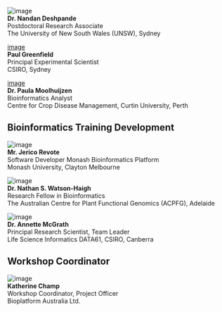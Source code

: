 <!--[image](images/generic.jpg) **NAME**, Position, Affiliation-->
<!--![image](images/Andrews.jpg) **Dr. Dan Andrews** Bioinformatics Fellow, John Curtin School of Medical Research, Australian National University, Canberra   -->

<!--![image](images/Chen.jpg) **Dr. Zhiliang Chen** Postdoctoral Research Associate, The University of New South Wales (UNSW), Sydney  -->

<!--![image](images/Corley.jpg)<br>
**Dr. Susan Corley** <br>
Postdoctoral Research Associate
<br>The University of New South Wales (UNSW), Sydney  -->

![image](images/Deshpande.jpg)<br>
**Dr. Nandan Deshpande** <br>
Postdoctoral Research Associate<br>
The University of New South Wales (UNSW), Sydney   

<!--![image](images/Duesing.jpg) **Dr. Konsta Duesing** Research Team Leader - Statistics & Bioinformatics, CSIRO Animal, Food and Health Science, Sydney  -->

<!--![image](images/Field.jpg) <br>
**Dr. Matthew Field** <br>
Senior Research Fellow<br>
Australian National University/James Cook University, Cairns -->

<!--[image](images/Gayevskiy.jpg) **Dr. Velimir Gayevskiy** Translational Bioinformatics Officer, KCCG, Garvan Institute of Medical Research NSW  -->

[image](images/Greenfield.jpg) <br>
**Paul Greenfield** <br>
Principal Experimental Scientist<br>
CSIRO, Sydney  

<!--![image](images/Li.jpg) <br>
**Dr. Xi (Sean) Li**<br>
Genomics Bioinformatician<br>
The Australian National University, Canberra  -->


<!--[image](images/McWilliam.jpg) **Mr. Sean McWilliam** Bioinformatics Analyst, CSIRO Agriculture, Brisbane  -->

<!--[image](images/Moncuquet.jpg) **Dr. Philippe Moncuquet** Research Project Officer, Cotton Disease Markers, CSIRO, Canberra-->

[image](images/Moolhuijzen.jpg) <br>
**Dr. Paula Moolhuijzen** <br>
Bioinformatics Analyst<br>
Centre for Crop Disease Management, Curtin University, Perth

<!--[image](images/Patch.jpg) **Dr. Ann-Marie Patch** Senior Research Officer, Medical Genomics QIMR Berghofer Medical Research Institute, Brisbane  -->

<!--[image](images/Philip.jpg) **Dr. Gayle Philip** Research Fellow (Bioinformatics), Melbourne Bioinformatics, Carlton, Melbourne  -->

<!--[image](images/Seemann.jpg) **A/Prof. Torsten Seemann** Lead Bioinformatician, Melbourne Bioinformatics and MDU-PHL, The University of Melbourne, VIC  -->

<!--[image](images/generic.jpg) **Dr Anna Syme** Bioinformatician, Melbourne Bioinformatics, Melbourne  -->

<!--[image](images/Teber.png) **Dr. Erdahl Teber** Senior Research Officer (Bioinformatics), Children Medical Research Institute, Kids Cancer Alliance, University of Sydney, Sydney  -->

<!-- ![image](images/Tyagi.jpg) <br>
**Dr. Sonika Tyagi** <br>
Bioinformatics Supervisor<br>
Australian Genome Research Facility Ltd, Melbourne  -->

## Bioinformatics Training Development  

![image](images/Revote.jpg) <br>
**Mr. Jerico Revote** <br>
Software Developer Monash Bioinformatics Platform<br>
Monash University, Clayton Melbourne  

![image](images/watson-haigh.jpg) <br>
**Dr. Nathan S. Watson-Haigh** <br>
Research Fellow in Bioinformatics<br>
The Australian Centre for Plant Functional Genomics (ACPFG), Adelaide  

![image](images/McGrath.jpg) <br>
**Dr. Annette McGrath**
<br>Principal Research Scientist, Team Leader<br>
Life Science Informatics DATA61, CSIRO, Canberra  


## Workshop Coordinator
![image](images/Champ.jpg) <br>
**Katherine Champ** <br>
Workshop Coordinator, Project Officer <br>
Bioplatform Australia Ltd.  
